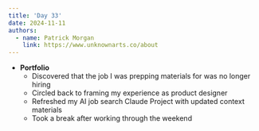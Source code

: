 ```yaml
---
title: 'Day 33'
date: 2024-11-11
authors:
  - name: Patrick Morgan
    link: https://www.unknownarts.co/about
---
```


- **Portfolio**
  - Discovered that the job I was prepping materials for was no longer hiring
  - Circled back to framing my experience as product designer
  - Refreshed my AI job search Claude Project with updated context materials
  - Took a break after working through the weekend